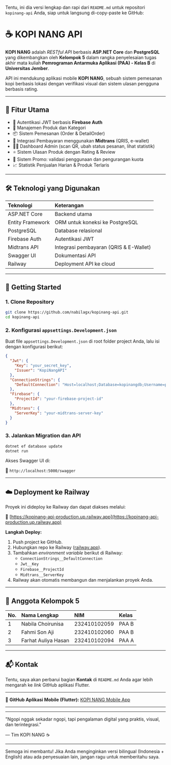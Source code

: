 Tentu, ini dia versi lengkap dan rapi dari `README.md` untuk repositori `kopinang-api` Anda, siap untuk langsung di-copy-paste ke GitHub:

# ☕ KOPI NANG API

**KOPI NANG** adalah *RESTful API* berbasis **ASP.NET Core** dan **PostgreSQL** yang dikembangkan oleh **Kelompok 5** dalam rangka penyelesaian tugas akhir mata kuliah **Pemrograman Antarmuka Aplikasi (PAA) - Kelas B** di **Universitas Jember**.

API ini mendukung aplikasi mobile **KOPI NANG**, sebuah sistem pemesanan kopi berbasis lokasi dengan verifikasi visual dan sistem ulasan pengguna berbasis rating.

-----

## 📌 Fitur Utama

  * 🔐 Autentikasi JWT berbasis **Firebase Auth**
  * 🛒 Manajemen Produk dan Kategori
  * 📦 Sistem Pemesanan (Order & DetailOrder)
  * 🧾 Integrasi Pembayaran menggunakan **Midtrans** (QRIS, e-wallet)
  * 🧑‍🍳 Dashboard Admin (scan QR, ubah status pesanan, lihat statistik)
  * ⭐ Sistem Ulasan Produk dengan Rating & Review
  * 🎁 Sistem Promo: validasi penggunaan dan pengurangan kuota
  * 📈 Statistik Penjualan Harian & Produk Terlaris

-----

## 🛠️ Teknologi yang Digunakan

| Teknologi         | Keterangan                                 |
| :---------------- | :----------------------------------------- |
| ASP.NET Core      | Backend utama                              |
| Entity Framework  | ORM untuk koneksi ke PostgreSQL            |
| PostgreSQL        | Database relasional                        |
| Firebase Auth     | Autentikasi JWT                            |
| Midtrans API      | Integrasi pembayaran (QRIS & E-Wallet)    |
| Swagger UI        | Dokumentasi API                            |
| Railway           | Deployment API ke cloud                    |

-----

## 🚀 Getting Started

### 1\. Clone Repository

```bash
git clone https://github.com/nabilagx/kopinang-api.git
cd kopinang-api
```

### 2\. Konfigurasi `appsettings.Development.json`

Buat file `appsettings.Development.json` di root folder project Anda, lalu isi dengan konfigurasi berikut:

```json
{
  "Jwt": {
    "Key": "your_secret_key",
    "Issuer": "KopiNangAPI"
  },
  "ConnectionStrings": {
    "DefaultConnection": "Host=localhost;Database=kopinangdb;Username=postgres;Password=yourpassword"
  },
  "Firebase": {
    "ProjectId": "your-firebase-project-id"
  },
  "Midtrans": {
    "ServerKey": "your-midtrans-server-key"
  }
}
```

### 3\. Jalankan Migration dan API

```bash
dotnet ef database update
dotnet run
```

Akses Swagger UI di:

📄 `http://localhost:5000/swagger`

-----

## ☁️ Deployment ke Railway

Proyek ini dideploy ke Railway dan dapat diakses melalui:

🔗 [https://kopinang-api-production.up.railway.app](https://kopinang-api-production.up.railway.app)

**Langkah Deploy:**

1.  Push project ke GitHub.
2.  Hubungkan repo ke Railway ([railway.app](https://railway.app/)).
3.  Tambahkan *environment variable* berikut di Railway:
      * `ConnectionStrings__DefaultConnection`
      * `Jwt__Key`
      * `Firebase__ProjectId`
      * `Midtrans__ServerKey`
4.  Railway akan otomatis membangun dan menjalankan proyek Anda.

-----

## 👥 Anggota Kelompok 5

| No. | Nama Lengkap        | NIM          | Kelas   |
| :-- | :------------------ | :----------- | :------ |
| 1   | Nabila Choirunisa   | 232410102059 | PAA B   |
| 2   | Fahmi Son Aji       | 232410102060 | PAA B   |
| 3   | Farhat Auliya Hasan | 232410102094 | PAA A   |

-----

## 📬 Kontak
Tentu, saya akan perbarui bagian **Kontak** di `README.md` Anda agar lebih mengarah ke *link* GitHub aplikasi Flutter.

---

🐙 **GitHub Aplikasi Mobile (Flutter):** [KOPI NANG Mobile App](https://github.com/nabilagx/aplikasi-kopi-nang.git)

---

-----

"Ngopi nggak sekadar ngopi, tapi pengalaman digital yang praktis, visual, dan terintegrasi."

— Tim KOPI NANG ☕

-----

Semoga ini membantu\! Jika Anda menginginkan versi bilingual (Indonesia + English) atau ada penyesuaian lain, jangan ragu untuk memberitahu saya.
